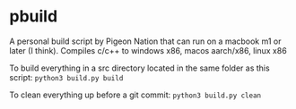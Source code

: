 # pbuild
A personal build script by Pigeon Nation that can run on a macbook m1 or later (I think).
Compiles c/c++ to windows x86, macos aarch/x86, linux x86

To build everything in a src directory located in the same folder as this script:
`python3 build.py build`

To clean everything up before a git commit:
`python3 build.py clean`
